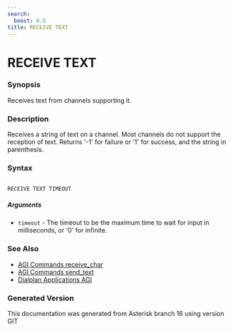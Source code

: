 ```yaml
---
search:
  boost: 0.5
title: RECEIVE TEXT
---
```


# RECEIVE TEXT

### Synopsis

Receives text from channels supporting it.

### Description

Receives a string of text on a channel. Most channels do not support the reception of text. Returns '-1' for failure or '1' for success, and the string in parenthesis.<br>


### Syntax


```

RECEIVE TEXT TIMEOUT 
```
##### Arguments


* `timeout` - The timeout to be the maximum time to wait for input in milliseconds, or '0' for infinite.<br>

### See Also

* [AGI Commands receive_char](/Asterisk_16_Documentation/API_Documentation/AGI_Commands/receive_char)
* [AGI Commands send_text](/Asterisk_16_Documentation/API_Documentation/AGI_Commands/send_text)
* [Dialplan Applications AGI](/Asterisk_16_Documentation/API_Documentation/Dialplan_Applications/AGI)


### Generated Version

This documentation was generated from Asterisk branch 16 using version GIT 